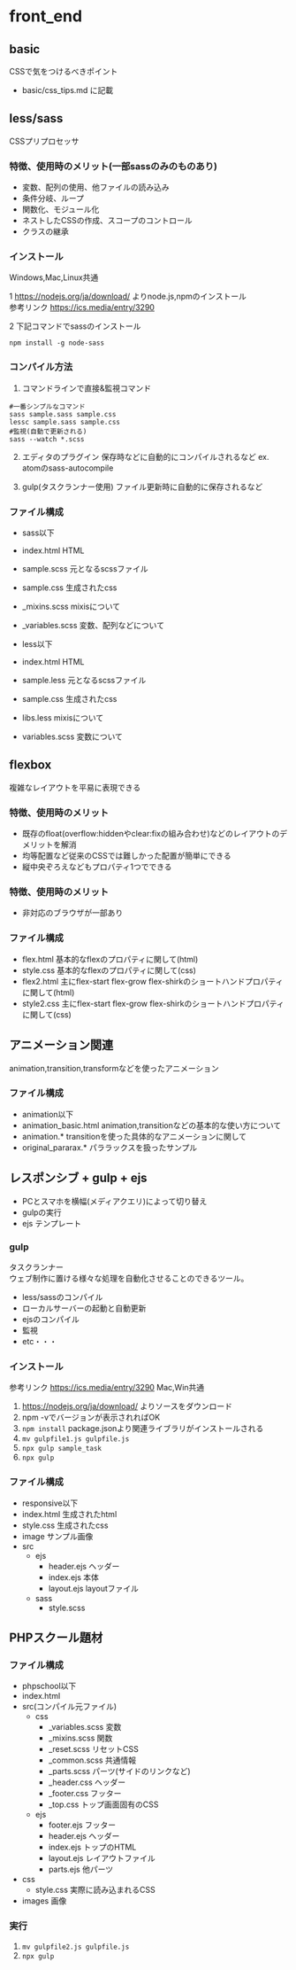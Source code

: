 # front_end


## basic
CSSで気をつけるべきポイント
- basic/css_tips.md に記載

## less/sass
CSSプリプロセッサ

### 特徴、使用時のメリット(一部sassのみのものあり)
- 変数、配列の使用、他ファイルの読み込み
- 条件分岐、ループ
- 関数化、モジュール化
- ネストしたCSSの作成、スコープのコントロール
- クラスの継承


### インストール

Windows,Mac,Linux共通

1 https://nodejs.org/ja/download/ よりnode.js,npmのインストール<br>
参考リンク https://ics.media/entry/3290

2 下記コマンドでsassのインストール
```
npm install -g node-sass
```

### コンパイル方法

1. コマンドラインで直接&監視コマンド
```
#一番シンプルなコマンド
sass sample.sass sample.css
lessc sample.sass sample.css
#監視(自動で更新される)
sass --watch *.scss
```
2. エディタのプラグイン
保存時などに自動的にコンパイルされるなど
ex. atomのsass-autocompile

3. gulp(タスクランナー使用)
ファイル更新時に自動的に保存されるなど

### ファイル構成
- sass以下
- index.html HTML
- sample.scss 元となるscssファイル
- sample.css 生成されたcss
- _mixins.scss mixisについて
- _variables.scss 変数、配列などについて

- less以下
- index.html HTML
- sample.less 元となるscssファイル
- sample.css 生成されたcss
- libs.less mixisについて
- variables.scss 変数について


## flexbox
複雑なレイアウトを平易に表現できる

### 特徴、使用時のメリット
- 既存のfloat(overflow:hiddenやclear:fixの組み合わせ)などのレイアウトのデメリットを解消
- 均等配置など従来のCSSでは難しかった配置が簡単にできる
- 縦中央ぞろえなどもプロパティ1つでできる

### 特徴、使用時のメリット
- 非対応のブラウザが一部あり

### ファイル構成
- flex.html 基本的なflexのプロパティに関して(html)
- style.css 基本的なflexのプロパティに関して(css)
- flex2.html 主にflex-start flex-grow flex-shirkのショートハンドプロパティに関して(html)
- style2.css 主にflex-start flex-grow flex-shirkのショートハンドプロパティに関して(css)

## アニメーション関連
animation,transition,transformなどを使ったアニメーション

### ファイル構成
- animation以下
- animation_basic.html animation,transitionなどの基本的な使い方について
- animation.* transitionを使った具体的なアニメーションに関して
- original_pararax.* パララックスを扱ったサンプル

## レスポンシブ + gulp + ejs
- PCとスマホを横幅(メディアクエリ)によって切り替え
- gulpの実行
- ejs テンプレート

### gulp

タスクランナー<br>
ウェブ制作に置ける様々な処理を自動化させることのできるツール。

- less/sassのコンパイル
- ローカルサーバーの起動と自動更新
- ejsのコンパイル
- 監視
- etc・・・

### インストール
参考リンク https://ics.media/entry/3290
Mac,Win共通
1. https://nodejs.org/ja/download/ よりソースをダウンロード
2. npm -vでバージョンが表示されればOK
3. ```npm install``` package.jsonより関連ライブラリがインストールされる
4. ```mv gulpfile1.js gulpfile.js```
5. ```npx gulp sample_task```
6. ```npx gulp```

### ファイル構成
- responsive以下
- index.html 生成されたhtml
- style.css  生成されたcss
- image サンプル画像
- src
  - ejs
    - header.ejs  ヘッダー
    - index.ejs   本体
    - layout.ejs  layoutファイル
  - sass
    - style.scss

## PHPスクール題材

### ファイル構成
- phpschool以下
- index.html
- src(コンパイル元ファイル)
  - css
      - _variables.scss 変数
      - _mixins.scss 関数
      - _reset.scss リセットCSS
      - _common.scss 共通情報  
      - _parts.scss パーツ(サイドのリンクなど)
      - _header.css ヘッダー    
      - _footer.css フッター
      - _top.css トップ画面固有のCSS
  - ejs
      - footer.ejs フッター
      - header.ejs ヘッダー
      - index.ejs トップのHTML
      - layout.ejs レイアウトファイル
      - parts.ejs 他パーツ
- css
  - style.css 実際に読み込まれるCSS
- images 画像

### 実行
1. ```mv gulpfile2.js gulpfile.js```
3. ```npx gulp```
